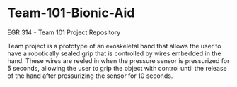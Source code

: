 # Team-101-Bionic-Aid
EGR 314 - Team 101 Project Repository

Team project is a prototype of an exoskeletal hand that allows the user to have a robotically sealed grip that is controlled by wires embedded in the hand. These wires are reeled in when the pressure sensor is pressurized for 5 seconds, allowing the user to grip the object with control until the release of the hand after pressurizing the sensor for 10 seconds.

